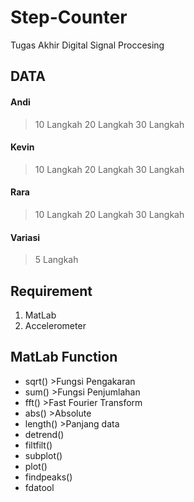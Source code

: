 # Step-Counter
Tugas Akhir Digital Signal Proccesing
## DATA
#### Andi
>10 Langkah
>20 Langkah
>30 Langkah
#### Kevin
>10 Langkah
>20 Langkah
>30 Langkah
#### Rara
>10 Langkah
>20 Langkah
>30 Langkah
#### Variasi
>5 Langkah

## Requirement
1. MatLab
2. Accelerometer

## MatLab Function
- sqrt()    >Fungsi Pengakaran
- sum()     >Fungsi Penjumlahan 
- fft()     >Fast Fourier Transform
- abs()     >Absolute
- length()  >Panjang data
- detrend()
- filtfilt()
- subplot()
- plot()
- findpeaks()
- fdatool
